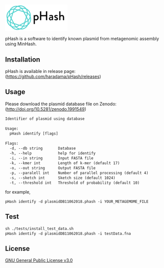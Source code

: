 <img src="./pHash_logo.svg" width="40%" alt="pHash">

pHash is a software to identify known plasmid from metagenomic assembly using MinHash.

## Installation
pHash is available in release page:(https://github.com/haradama/pHash/releases)

## Usage

Please download the plasmid database file on Zenodo: (http://doi.org/10.5281/zenodo.1991549)

```
Identifier of plasmid using database

Usage:
  pHash identify [flags]

Flags:
  -d, --db string       Database
  -h, --help            help for identify
  -i, --in string       Input FASTA file
  -k, --kmer int        Length of k-mer (default 17)
  -o, --out string      Output FASTA file
  -p, --paralell int    Number of parallel processing (default 4)
  -s, --sketch int      Sketch size (default 1024)
  -t, --threshold int   Threshold of probability (default 10)
```

for example,
```
pHash identify -d plasmidDB11062018.phash -i YOUR_METAGEMOME_FILE
```

## Test
```
sh ./tests/install_test_data.sh
pHash identify -d plasmidDB11062018.phash -i testData.fna
```

## License

[GNU General Public License v3.0](https://github.com/haradama/pHash/blob/master/LICENSE)

